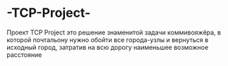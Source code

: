 # -TCP-Project-
Проект TCP Project это решение знаменитой задачи коммивояжёра, в которой почтальону нужно обойти все города-узлы и вернуться в исходный город, затратив на всю дорогу наименьшее возможное расстояние
